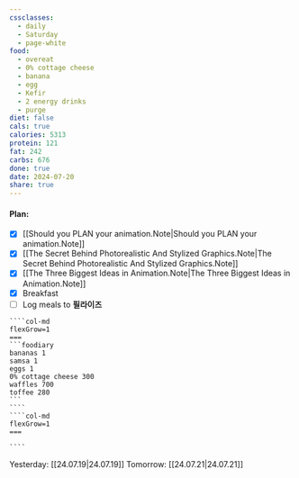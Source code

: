 ```yaml
---
cssclasses:
  - daily
  - Saturday
  - page-white
food:
  - overeat
  - 0% cottage cheese
  - banana
  - egg
  - Kefir
  - 2 energy drinks
  - purge
diet: false
cals: true
calories: 5313
protein: 121
fat: 242
carbs: 676
done: true
date: 2024-07-20
share: true
---
```

#### Plan:
- [x] [[Should you PLAN your animation.Note|Should you PLAN your animation.Note]]
- [x] [[The Secret Behind Photorealistic And Stylized Graphics.Note|The Secret Behind Photorealistic And Stylized Graphics.Note]]
- [x] [[The Three Biggest Ideas in Animation.Note|The Three Biggest Ideas in Animation.Note]]
- [x] Breakfast
- [ ] Log meals to **필라이즈**

`````col
````col-md
flexGrow=1
===
```foodiary 
bananas 1
samsa 1
eggs 1
0% cottage cheese 300
waffles 700
toffee 280
```
````
````col-md
flexGrow=1
===

````
`````
Yesterday: [[24.07.19|24.07.19]]
Tomorrow: [[24.07.21|24.07.21]]